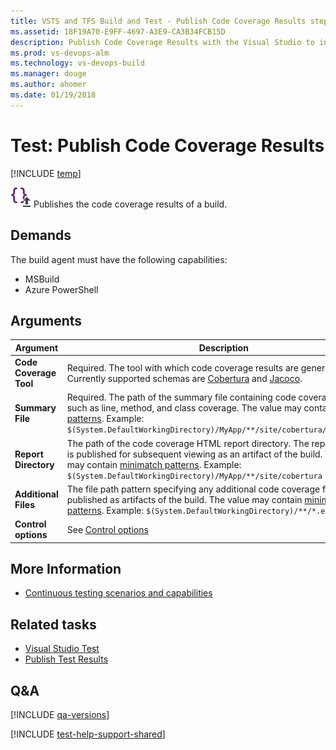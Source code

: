 ```yaml
---
title: VSTS and TFS Build and Test - Publish Code Coverage Results step
ms.assetid: 18F19A70-E9FF-4697-A3E9-CA3B34FCB15D
description: Publish Code Coverage Results with the Visual Studio to integrate cloud-based load tests into your build and release pipelines 
ms.prod: vs-devops-alm
ms.technology: vs-devops-build
ms.manager: douge
ms.author: ahomer
ms.date: 01/19/2018
---
```


# Test: Publish Code Coverage Results

[!INCLUDE [temp](../../_shared/version-tfs-2015-rtm.md)]

![icon](_img/publish-code-coverage-results-icon.png)
Publishes the code coverage results of a build.

## Demands

The build agent must have the following capabilities:

* MSBuild
* Azure PowerShell

## Arguments

| Argument | Description |
| -------- | ----------- |
| **Code Coverage Tool** | Required. The tool with which code coverage results are generated. Currently supported schemas are [Cobertura](http://cobertura.sourceforge.net/xml/coverage-04.dtd) and [Jacoco](http://www.eclemma.org/jacoco/trunk/coverage/report.dtd). |
| **Summary File** | Required. The path of the summary file containing code coverage statistics such as line, method, and class coverage. The value may contain [minimatch patterns](../file-matching-patterns.md). Example: `$(System.DefaultWorkingDirectory)/MyApp/**/site/cobertura/coverage.xml` |
| **Report Directory** | The path of the code coverage HTML report directory. The report directory is published for subsequent viewing as an artifact of the build. The value may contain [minimatch patterns](../file-matching-patterns.md). Example: `$(System.DefaultWorkingDirectory)/MyApp/**/site/cobertura` |
| **Additional Files** | The file path pattern specifying any additional code coverage files to be published as artifacts of the build. The value may contain [minimatch patterns](../file-matching-patterns.md). Example: `$(System.DefaultWorkingDirectory)/**/*.exec` |
| **Control options** | See [Control options](../../concepts/process/tasks.md#controloptions) |

## More Information

* [Continuous testing scenarios and capabilities](../../test/index.md)

## Related tasks

* [Visual Studio Test](https://github.com/Microsoft/vsts-tasks/blob/master/Tasks/VsTest/README.md)  
* [Publish Test Results](publish-test-results.md)

## Q&A
<!-- BEGINSECTION class="md-qanda" -->

[!INCLUDE [qa-versions](../../_shared/qa-versions.md)]

<!-- ENDSECTION -->

[!INCLUDE [test-help-support-shared](../../_shared/test-help-support-shared.md)]

